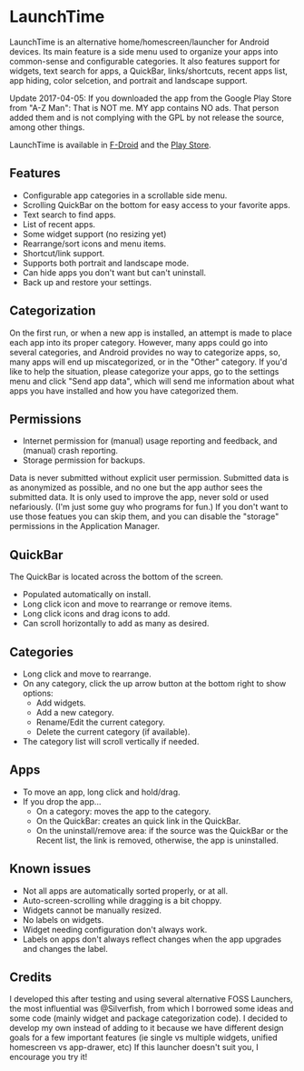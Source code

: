 LaunchTime
=========

LaunchTime is an alternative home/homescreen/launcher for Android devices. Its main feature is a
side menu used to organize your apps into common-sense and configurable categories. It also
features support for widgets, text search for apps, a QuickBar, links/shortcuts, recent apps list, 
app hiding, color selcetion, and portrait and landscape support.

Update 2017-04-05: If you downloaded the app from the Google Play Store from "A-Z Man": That is NOT me. MY app contains NO ads. That person added them and is not complying with the GPL by not release the source, among other things. 

LaunchTime is available in [F-Droid](https://f-droid.org/repository/browse/?fdid=com.quaap.launchtime) and the [Play Store](https://play.google.com/store/apps/details?id=com.quaap.launchtime_official).



Features
----------
* Configurable app categories in a scrollable side menu.
* Scrolling QuickBar on the bottom for easy access to your favorite apps.
* Text search to find apps.
* List of recent apps.
* Some widget support (no resizing yet)
* Rearrange/sort icons and menu items.
* Shortcut/link support.
* Supports both portrait and landscape mode.
* Can hide apps you don't want but can't uninstall.
* Back up and restore your settings.

Categorization
----------
On the first run, or when a new app is installed, an attempt is made to place each app into its
proper category.  However,  many apps could go into several categories, and Android provides no
way to categorize apps, so, many apps will end up miscategorized, or in the "Other" category.
If you'd like to help the situation, please categorize your apps, go to the settings menu and 
click "Send app data", which will send me information about what apps you have installed and 
how you have categorized them.

Permissions
----------
* Internet permission for (manual) usage reporting and feedback, and (manual) crash reporting.
* Storage permission for backups.

Data is never submitted without explicit user permission. Submitted data is as anonymized as
possible, and no one but the app author sees the submitted data. It is only used to improve the
app, never sold or used nefariously. (I'm just some guy who programs for fun.)
If you don't want to use those featues you can skip them, and you can disable the "storage" 
permissions in the Application Manager.


QuickBar
----------
The QuickBar is located across the bottom of the screen.
* Populated automatically on install.
* Long click icon and move to rearrange or remove items.
* Long click icons and drag icons to add.
* Can scroll horizontally to add as many as desired.


Categories
----------
* Long click and move to rearrange.
* On any category, click the up arrow button at the bottom right to show options:
  * Add widgets.
  * Add a new category.
  * Rename/Edit the current category.
  * Delete the current category (if available).
* The category list will scroll vertically if needed.


Apps
----------
* To move an app, long click and hold/drag.
* If you drop the app...
  * On a category: moves the app to the category.
  * On the QuickBar: creates an quick link in the QuickBar.
  * On the uninstall/remove area: if the source was the QuickBar or the Recent list, the link is
  removed, otherwise, the app is uninstalled.

Known issues
----------
* Not all apps are automatically sorted properly, or at all.
* Auto-screen-scrolling while dragging is a bit choppy.
* Widgets cannot be manually resized.
* No labels on widgets.
* Widget needing configuration don't always work.
* Labels on apps don't always reflect changes when the app upgrades and changes the label.


Credits
--------
I developed this after testing and using several alternative FOSS Launchers, the most influential
was @Silverfish, from which I borrowed some ideas and some code (mainly widget and package
categorization code).  I decided to develop my own instead of adding to it because we have
different design goals for a few important features (ie single vs multiple widgets,
unified homescreen vs app-drawer, etc)  If this launcher doesn't suit you, I encourage you
try it!
